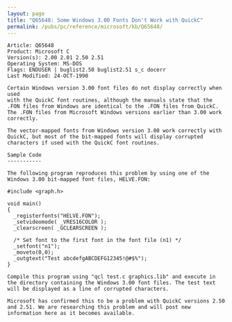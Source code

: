 ```yaml
---
layout: page
title: "Q65648: Some Windows 3.00 Fonts Don't Work with QuickC"
permalink: /pubs/pc/reference/microsoft/kb/Q65648/
---
```


	Article: Q65648
	Product: Microsoft C
	Version(s): 2.00 2.01 2.50 2.51
	Operating System: MS-DOS
	Flags: ENDUSER | buglist2.50 buglist2.51 s_c docerr
	Last Modified: 24-OCT-1990
	
	Certain Windows version 3.00 font files do not display correctly when used
	with the QuickC font routines, although the manuals state that the
	.FON files from Windows are identical to the .FON files from QuickC.
	The .FON files from Microsoft Windows versions earlier than 3.00 work
	correctly.
	
	The vector-mapped fonts from Windows version 3.00 work correctly with
	QuickC, but most of the bit-mapped fonts will display corrupted
	characters if used with the QuickC font routines.
	
	Sample Code
	-----------
	
	The following program reproduces this problem by using one of the
	Windows 3.00 bit-mapped font files, HELVE.FON:
	
	#include <graph.h>
	
	void main()
	{
	  _registerfonts("HELVE.FON");
	  _setvideomode( _VRES16COLOR );
	  _clearscreen( _GCLEARSCREEN );
	
	  /* Set font to the first font in the font file (n1) */
	  _setfont("n1");
	  _moveto(0,0);
	  _outgtext("Test abcdefgABCDEFG12345!@#$%");
	}
	
	Compile this program using "qcl test.c graphics.lib" and execute in
	the directory containing the Windows 3.00 font files. The test text
	will be displayed as a line of corrupted characters.
	
	Microsoft has confirmed this to be a problem with QuickC versions 2.50
	and 2.51. We are researching this problem and will post new
	information here as it becomes available.
